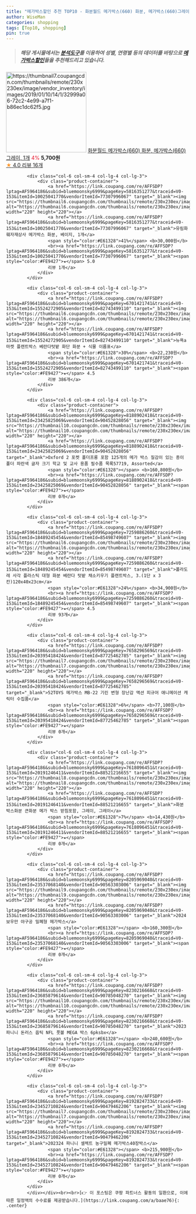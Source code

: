 ```yaml
---
title: "메가박스할인 추천 TOP10 - 화분월드 메가박스(660) 화분, 메가박스(660)그레이, 1개"
author: WiseMan
categories: shopping
tags: [Top10, shopping]
pin: true
---
```


> ##### 해당 게시물에서는 [**분석도구**](https://itemscout.io/)를 이용하여 **성별**, **연령별** 등의 데이터를 바탕으로 [**메가박스할인**](https://link.coupang.com/a/baae76)들을 추천해드리고 있습니다.
<div class="container"><div class="row">
            <div class="col-6 col-sm-4 col-lg-4 col-lg-3">
                <div class="product-container">
                    <a href="https://link.coupang.com/re/AFFSDP?lptag=AF5964186&subid=bluemoonsky6999&pageKey=6702088046&traceid=V0-153&itemId=15527714555&vendorItemId=4281441917" target="_blank"><img src="https://thumbnail7.coupangcdn.com/thumbnails/remote/230x230ex/image/vendor_inventory/images/2019/01/10/14/1/32999a06-72c2-4e99-a7f1-b86ec1dc62f5.jpg" alt="https://thumbnail7.coupangcdn.com/thumbnails/remote/230x230ex/image/vendor_inventory/images/2019/01/10/14/1/32999a06-72c2-4e99-a7f1-b86ec1dc62f5.jpg" width="220" height="220"></a>
                    <a href="https://link.coupang.com/re/AFFSDP?lptag=AF5964186&subid=bluemoonsky6999&pageKey=6702088046&traceid=V0-153&itemId=15527714555&vendorItemId=4281441917" target="_blank">화분월드 메가박스(660) 화분, 메가박스(660)그레이, 1개</a>
                    <span style="color:#E61328">4%</span> <b>5,700원</b>
                    <br><a href="https://link.coupang.com/re/AFFSDP?lptag=AF5964186&subid=bluemoonsky6999&pageKey=6702088046&traceid=V0-153&itemId=15527714555&vendorItemId=4281441917" target="_blank"><span style="color:#FE9427">★</span> 4.0
                    리뷰 16개</a>
                </div>
            </div>
            
            <div class="col-6 col-sm-4 col-lg-4 col-lg-3">
                <div class="product-container">
                    <a href="https://link.coupang.com/re/AFFSDP?lptag=AF5964186&subid=bluemoonsky6999&pageKey=5816351277&traceid=V0-153&itemId=10025041770&vendorItemId=77307996067" target="_blank"><img src="https://thumbnail6.coupangcdn.com/thumbnails/remote/230x230ex/image/vendor_inventory/ec2c/558914f2703c52bc577b5cb240585def51c060d3ce722bbbb7e861719384.jpg" alt="https://thumbnail6.coupangcdn.com/thumbnails/remote/230x230ex/image/vendor_inventory/ec2c/558914f2703c52bc577b5cb240585def51c060d3ce722bbbb7e861719384.jpg" width="220" height="220"></a>
                    <a href="https://link.coupang.com/re/AFFSDP?lptag=AF5964186&subid=bluemoonsky6999&pageKey=5816351277&traceid=V0-153&itemId=10025041770&vendorItemId=77307996067" target="_blank">유림화훼자재상사 메가박스 화분, 베이지, 1개</a>
                    <span style="color:#E61328">41%</span> <b>30,000원</b>
                    <br><a href="https://link.coupang.com/re/AFFSDP?lptag=AF5964186&subid=bluemoonsky6999&pageKey=5816351277&traceid=V0-153&itemId=10025041770&vendorItemId=77307996067" target="_blank"><span style="color:#FE9427">★</span> 5.0
                    리뷰 1개</a>
                </div>
            </div>
            
            <div class="col-6 col-sm-4 col-lg-4 col-lg-3">
                <div class="product-container">
                    <a href="https://link.coupang.com/re/AFFSDP?lptag=AF5964186&subid=bluemoonsky6999&pageKey=6701421741&traceid=V0-153&itemId=15524272905&vendorItemId=82743499110" target="_blank"><img src="https://thumbnail6.coupangcdn.com/thumbnails/remote/230x230ex/image/vendor_inventory/f159/0e7b53d532c0a11ca8b49f76755ad63ea190ec9b13f7faaf31bdcd137634.png" alt="https://thumbnail6.coupangcdn.com/thumbnails/remote/230x230ex/image/vendor_inventory/f159/0e7b53d532c0a11ca8b49f76755ad63ea190ec9b13f7faaf31bdcd137634.png" width="220" height="220"></a>
                    <a href="https://link.coupang.com/re/AFFSDP?lptag=AF5964186&subid=bluemoonsky6999&pageKey=6701421741&traceid=V0-153&itemId=15524272905&vendorItemId=82743499110" target="_blank">뉴욕a마켓 플랜트박스 베란다텃밭 화단 화분 + 식물 이름표</a>
                    <span style="color:#E61328">30%</span> <b>22,230원</b>
                    <br><a href="https://link.coupang.com/re/AFFSDP?lptag=AF5964186&subid=bluemoonsky6999&pageKey=6701421741&traceid=V0-153&itemId=15524272905&vendorItemId=82743499110" target="_blank"><span style="color:#FE9427">★</span> 4.5
                    리뷰 386개</a>
                </div>
            </div>
            
            <div class="col-6 col-sm-4 col-lg-4 col-lg-3">
                <div class="product-container">
                    <a href="https://link.coupang.com/re/AFFSDP?lptag=AF5964186&subid=bluemoonsky6999&pageKey=8188902418&traceid=V0-153&itemId=23425825069&vendorItemId=90452828056" target="_blank"><img src="https://thumbnail10.coupangcdn.com/thumbnails/remote/230x230ex/image/vendor_inventory/cb5c/6921e9128c073894d1adbd8d5fcd22fa08703873e9a0f5056ba0016ce0cc.jpg" alt="https://thumbnail10.coupangcdn.com/thumbnails/remote/230x230ex/image/vendor_inventory/cb5c/6921e9128c073894d1adbd8d5fcd22fa08703873e9a0f5056ba0016ce0cc.jpg" width="220" height="220"></a>
                    <a href="https://link.coupang.com/re/AFFSDP?lptag=AF5964186&subid=bluemoonsky6999&pageKey=8188902418&traceid=V0-153&itemId=23425825069&vendorItemId=90452828056" target="_blank">Oxford 2 포켓 폴더프롱 포함 125개의 메가 박스 질감이 있는 종이 폴더 파란색 글자 크기 학교 및 교사 용품 필수품 목록57719, Assorted</a>
                    <span style="color:#E61328"></span> <b>160,800원</b>
                    <br><a href="https://link.coupang.com/re/AFFSDP?lptag=AF5964186&subid=bluemoonsky6999&pageKey=8188902418&traceid=V0-153&itemId=23425825069&vendorItemId=90452828056" target="_blank"><span style="color:#FE9427">★</span> 
                    리뷰 0개</a>
                </div>
            </div>
            
            <div class="col-6 col-sm-4 col-lg-4 col-lg-3">
                <div class="product-container">
                    <a href="https://link.coupang.com/re/AFFSDP?lptag=AF5964186&subid=bluemoonsky6999&pageKey=7259886260&traceid=V0-153&itemId=18489245454&vendorItemId=85498749607" target="_blank"><img src="https://thumbnail6.coupangcdn.com/thumbnails/remote/230x230ex/image/vendor_inventory/a370/c42158ef6b2d471c12d4e9364d3dad2a8cd50a07b88638ccfdcf941f9bd7.jpg" alt="https://thumbnail6.coupangcdn.com/thumbnails/remote/230x230ex/image/vendor_inventory/a370/c42158ef6b2d471c12d4e9364d3dad2a8cd50a07b88638ccfdcf941f9bd7.jpg" width="220" height="220"></a>
                    <a href="https://link.coupang.com/re/AFFSDP?lptag=AF5964186&subid=bluemoonsky6999&pageKey=7259886260&traceid=V0-153&itemId=18489245454&vendorItemId=85498749607" target="_blank">폴라도레 사각 플라스틱 대형 화분 베란다 텃밭 채소키우기 플랜트박스, 3.(1단 x 3칸)120x40x23cm</a>
                    <span style="color:#E61328">24%</span> <b>34,900원</b>
                    <br><a href="https://link.coupang.com/re/AFFSDP?lptag=AF5964186&subid=bluemoonsky6999&pageKey=7259886260&traceid=V0-153&itemId=18489245454&vendorItemId=85498749607" target="_blank"><span style="color:#FE9427">★</span> 4.5
                    리뷰 93개</a>
                </div>
            </div>
            
            <div class="col-6 col-sm-4 col-lg-4 col-lg-3">
                <div class="product-container">
                    <a href="https://link.coupang.com/re/AFFSDP?lptag=AF5964186&subid=bluemoonsky6999&pageKey=7658296569&traceid=V0-153&itemId=20395418424&vendorItemId=87725462785" target="_blank"><img src="https://thumbnail7.coupangcdn.com/thumbnails/remote/230x230ex/image/vendor_inventory/b3d1/cc0c5993536854042d0b3d798edc43d095a0e3135309d7bca12836900761.jpg" alt="https://thumbnail7.coupangcdn.com/thumbnails/remote/230x230ex/image/vendor_inventory/b3d1/cc0c5993536854042d0b3d798edc43d095a0e3135309d7bca12836900761.jpg" width="220" height="220"></a>
                    <a href="https://link.coupang.com/re/AFFSDP?lptag=AF5964186&subid=bluemoonsky6999&pageKey=7658296569&traceid=V0-153&itemId=20395418424&vendorItemId=87725462785" target="_blank">52TOYS 메가박스 MB-22 기린 변형 장난감 액션 피규어 애니메이션 캐릭터 수집품</a>
                    <span style="color:#E61328">6%</span> <b>77,100원</b>
                    <br><a href="https://link.coupang.com/re/AFFSDP?lptag=AF5964186&subid=bluemoonsky6999&pageKey=7658296569&traceid=V0-153&itemId=20395418424&vendorItemId=87725462785" target="_blank"><span style="color:#FE9427">★</span> 
                    리뷰 0개</a>
                </div>
            </div>
            
            <div class="col-6 col-sm-4 col-lg-4 col-lg-3">
                <div class="product-container">
                    <a href="https://link.coupang.com/re/AFFSDP?lptag=AF5964186&subid=bluemoonsky6999&pageKey=7618096451&traceid=V0-153&itemId=20191246411&vendorItemId=88521216655" target="_blank"><img src="https://thumbnail8.coupangcdn.com/thumbnails/remote/230x230ex/image/vendor_inventory/1e7e/5d87cd532bf0429a5225feb0ef8cfbe577dec75d26dfe1e6bbed4f6107f3.jpg" alt="https://thumbnail8.coupangcdn.com/thumbnails/remote/230x230ex/image/vendor_inventory/1e7e/5d87cd532bf0429a5225feb0ef8cfbe577dec75d26dfe1e6bbed4f6107f3.jpg" width="220" height="220"></a>
                    <a href="https://link.coupang.com/re/AFFSDP?lptag=AF5964186&subid=bluemoonsky6999&pageKey=7618096451&traceid=V0-153&itemId=20191246411&vendorItemId=88521216655" target="_blank">화분 박스화분 큰화분 메가 박스 받침포함, 그레이, 그레이</a>
                    <span style="color:#E61328">7%</span> <b>14,430원</b>
                    <br><a href="https://link.coupang.com/re/AFFSDP?lptag=AF5964186&subid=bluemoonsky6999&pageKey=7618096451&traceid=V0-153&itemId=20191246411&vendorItemId=88521216655" target="_blank"><span style="color:#FE9427">★</span> 
                    리뷰 0개</a>
                </div>
            </div>
            
            <div class="col-6 col-sm-4 col-lg-4 col-lg-3">
                <div class="product-container">
                    <a href="https://link.coupang.com/re/AFFSDP?lptag=AF5964186&subid=bluemoonsky6999&pageKey=8205969040&traceid=V0-153&itemId=23537068140&vendorItemId=90563303006" target="_blank"><img src="https://thumbnail9.coupangcdn.com/thumbnails/remote/230x230ex/image/vendor_inventory/0fb3/3bdd24e3ed7f057aff4d744540488747f461338f0b6bcbd21f47c143a3a0.jpg" alt="https://thumbnail9.coupangcdn.com/thumbnails/remote/230x230ex/image/vendor_inventory/0fb3/3bdd24e3ed7f057aff4d744540488747f461338f0b6bcbd21f47c143a3a0.jpg" width="220" height="220"></a>
                    <a href="https://link.coupang.com/re/AFFSDP?lptag=AF5964186&subid=bluemoonsky6999&pageKey=8205969040&traceid=V0-153&itemId=23537068140&vendorItemId=90563303006" target="_blank">2024 보우만 야구공 밀폐형 메가박스</a>
                    <span style="color:#E61328"></span> <b>160,300원</b>
                    <br><a href="https://link.coupang.com/re/AFFSDP?lptag=AF5964186&subid=bluemoonsky6999&pageKey=8205969040&traceid=V0-153&itemId=23537068140&vendorItemId=90563303006" target="_blank"><span style="color:#FE9427">★</span> 
                    리뷰 0개</a>
                </div>
            </div>
            
            <div class="col-6 col-sm-4 col-lg-4 col-lg-3">
                <div class="product-container">
                    <a href="https://link.coupang.com/re/AFFSDP?lptag=AF5964186&subid=bluemoonsky6999&pageKey=8230216668&traceid=V0-153&itemId=23685879614&vendorItemId=90785048270" target="_blank"><img src="https://thumbnail10.coupangcdn.com/thumbnails/remote/230x230ex/image/vendor_inventory/63ed/d490fff0e5ce63947eeb5c419278e45db155081620a242f56dd54950bf2a.jpg" alt="https://thumbnail10.coupangcdn.com/thumbnails/remote/230x230ex/image/vendor_inventory/63ed/d490fff0e5ce63947eeb5c419278e45db155081620a242f56dd54950bf2a.jpg" width="220" height="220"></a>
                    <a href="https://link.coupang.com/re/AFFSDP?lptag=AF5964186&subid=bluemoonsky6999&pageKey=8230216668&traceid=V0-153&itemId=23685879614&vendorItemId=90785048270" target="_blank">2023 파니니 돈러스 옵틱 NFL 풋볼 MEGA 박스 6pksbx</a>
                    <span style="color:#E61328"></span> <b>240,600원</b>
                    <br><a href="https://link.coupang.com/re/AFFSDP?lptag=AF5964186&subid=bluemoonsky6999&pageKey=8230216668&traceid=V0-153&itemId=23685879614&vendorItemId=90785048270" target="_blank"><span style="color:#FE9427">★</span> 
                    리뷰 0개</a>
                </div>
            </div>
            
            <div class="col-6 col-sm-4 col-lg-4 col-lg-3">
                <div class="product-container">
                    <a href="https://link.coupang.com/re/AFFSDP?lptag=AF5964186&subid=bluemoonsky6999&pageKey=8192824733&traceid=V0-153&itemId=23452710824&vendorItemId=90479462206" target="_blank"><img src="https://thumbnail7.coupangcdn.com/thumbnails/remote/230x230ex/image/vendor_inventory/a0e0/5138cffa375a220e671b4c6434edbfd28b543123db3e1a32a8c0417c8de3.jpg" alt="https://thumbnail7.coupangcdn.com/thumbnails/remote/230x230ex/image/vendor_inventory/a0e0/5138cffa375a220e671b4c6434edbfd28b543123db3e1a32a8c0417c8de3.jpg" width="220" height="220"></a>
                    <a href="https://link.coupang.com/re/AFFSDP?lptag=AF5964186&subid=bluemoonsky6999&pageKey=8192824733&traceid=V0-153&itemId=23452710824&vendorItemId=90479462206" target="_blank">202324 파니니 셀렉트 농구밀폐 메가박스40장박스</a>
                    <span style="color:#E61328"></span> <b>215,900원</b>
                    <br><a href="https://link.coupang.com/re/AFFSDP?lptag=AF5964186&subid=bluemoonsky6999&pageKey=8192824733&traceid=V0-153&itemId=23452710824&vendorItemId=90479462206" target="_blank"><span style="color:#FE9427">★</span> 
                    리뷰 0개</a>
                </div>
            </div>
            </div></div><br><br>[👉 이 포스팅은 쿠팡 파트너스 활동의 일환으로, 이에 따른 일정액의 수수료를 제공받습니다.](https://link.coupang.com/a/baae76){: .center}